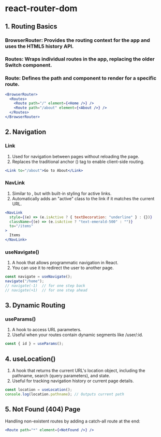 # react-router-dom

## 1. Routing Basics

### BrowserRouter: Provides the routing context for the app and uses the HTML5 history API.

### Routes: Wraps individual routes in the app, replacing the older Switch component.

### Route: Defines the path and component to render for a specific route.

```jsx
<BrowserRouter>
  <Routes>
    <Route path="/" element={<Home />} />
    <Route path="/about" element={<About />} />
  </Routes>
</BrowserRouter>
```

## 2. Navigation

### Link

1. Used for navigation between pages without reloading the page.
2. Replaces the traditional anchor (<a>) tag to enable client-side routing.

```jsx
<Link to="/about">Go to About</Link>
```

### NavLink

1. Similar to <Link>, but with built-in styling for active links.
2. Automatically adds an "active" class to the link if it matches the current URL.

```jsx
<NavLink
  style={(e) => (e.isActive ? { textDecoration: "underline" } : {})}
  className={(e) => (e.isActive ? "text-emerald-500" : "")}
  to="/items"
>
  Items
</NavLink>
```

### useNavigate()

1. A hook that allows programmatic navigation in React.
2. You can use it to redirect the user to another page.

```jsx
const navigate = useNavigate();
navigate("/home");
// navigate(-1)  // for one step back
// navigate(+1)  // for one step ahead
```

## 3. Dynamic Routing

### useParams()

1. A hook to access URL parameters.
2. Useful when your routes contain dynamic segments like /user/:id.

```jsx
const { id } = useParams();
```

## 4. useLocation()

1. A hook that returns the current URL's location object, including the pathname, search (query parameters), and state.
2. Useful for tracking navigation history or current page details.

```jsx
const location = useLocation();
console.log(location.pathname); // Outputs current path
```

## 5. Not Found (404) Page

Handling non-existent routes by adding a catch-all route at the end:

```jsx
<Route path="*" element={<NotFound />} />
```
